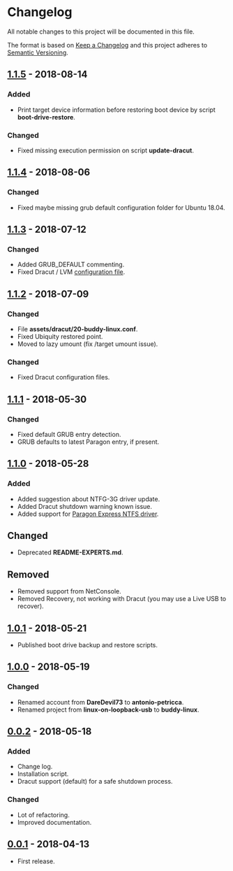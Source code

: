 # Changelog

All notable changes to this project will be documented in this file.

The format is based on [Keep a Changelog](https://keepachangelog.com/en/1.0.0/)
and this project adheres to [Semantic Versioning](https://semver.org/spec/v2.0.0.html).

## [1.1.5] - 2018-08-14

### Added

- Print target device information before restoring boot device by script **boot-drive-restore**.

### Changed

- Fixed missing execution permission on script **update-dracut**.

## [1.1.4] - 2018-08-06

### Changed

- Fixed maybe missing grub default configuration folder for Ubuntu 18.04.

## [1.1.3] - 2018-07-12

### Changed

- Added GRUB_DEFAULT commenting.
- Fixed Dracut / LVM [configuration file](https://github.com/antonio-petricca/buddy-linux/issues/2).

## [1.1.2] - 2018-07-09

### Changed

- File **assets/dracut/20-buddy-linux.conf**.
- Fixed Ubiquity restored point.
- Moved to lazy umount (fix /target umount issue).

### Changed

- Fixed Dracut configuration files.

## [1.1.1] - 2018-05-30

### Changed

- Fixed default GRUB entry detection.
- GRUB defaults to latest Paragon entry, if present.

## [1.1.0] - 2018-05-28

### Added

- Added suggestion about NTFG-3G driver update.
- Added Dracut shutdown warning known issue.
- Added support for [Paragon Express NTFS driver](https://www.paragon-software.com/home/ntfs-linux-professional/).

## Changed

- Deprecated **README-EXPERTS.md**.

## Removed

- Removed support from NetConsole.
- Removed Recovery, not working with Dracut (you may use a Live USB to recover).

## [1.0.1] - 2018-05-21

- Published boot drive backup and restore scripts.

## [1.0.0] - 2018-05-19

### Changed

- Renamed account from **DareDevil73** to **antonio-petricca**.
- Renamed project from **linux-on-loopback-usb** to **buddy-linux**.

## [0.0.2] - 2018-05-18

### Added

- Change log.
- Installation script.
- Dracut support (default) for a safe shutdown process.

### Changed

- Lot of refactoring.
- Improved documentation.

## [0.0.1] - 2018-04-13

- First release.

[1.1.5]: https://github.com/antonio-petricca/buddy-linux/compare/1.1.4...1.1.5
[1.1.4]: https://github.com/antonio-petricca/buddy-linux/compare/1.1.3...1.1.4
[1.1.3]: https://github.com/antonio-petricca/buddy-linux/compare/1.1.2...1.1.3
[1.1.2]: https://github.com/antonio-petricca/buddy-linux/compare/1.1.1...1.1.2
[1.1.1]: https://github.com/antonio-petricca/buddy-linux/compare/1.1.0...1.1.1
[1.1.0]: https://github.com/antonio-petricca/buddy-linux/compare/1.0.1...1.1.0
[1.0.1]: https://github.com/antonio-petricca/buddy-linux/compare/1.0.0...1.0.1
[1.0.0]: https://github.com/antonio-petricca/buddy-linux/compare/0.0.2...1.0.0
[0.0.2]: https://github.com/antonio-petricca/buddy-linux/compare/0.0.1...0.0.2
[0.0.1]: https://github.com/antonio-petricca/buddy-linux/tree/0.0.1